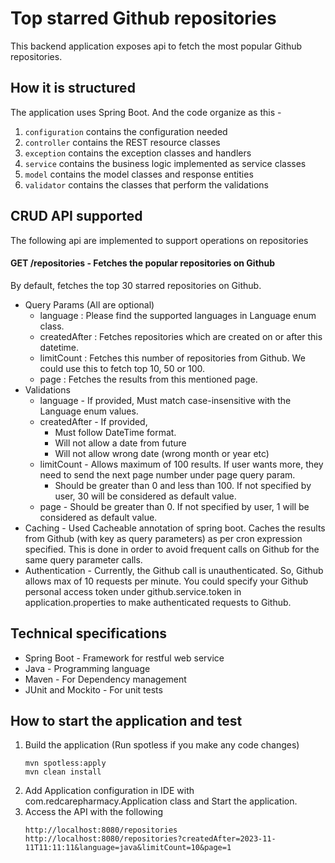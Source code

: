 # Top starred Github repositories
This backend application exposes api to fetch the most popular Github repositories.

## How it is structured
The application uses Spring Boot. And the code organize as this -

1. `configuration` contains the configuration needed
2. `controller` contains the REST resource classes
3. `exception` contains the exception classes and handlers
4. `service` contains the business logic implemented as service classes
5. `model` contains the model classes and response entities
6. `validator` contains the classes that perform the validations

## CRUD API supported
The following api are implemented to support operations on repositories
#### GET /repositories - Fetches the popular repositories on Github
By default, fetches the top 30 starred repositories on Github.
  - Query Params (All are optional)
    - language : Please find the supported languages in Language enum class.
    - createdAfter : Fetches repositories which are created on or after this datetime.
    - limitCount : Fetches this number of repositories from Github. We could use this to fetch top 10, 50 or 100.
    - page : Fetches the results from this mentioned page. 
  - Validations
    - language - If provided, Must match case-insensitive with the Language enum values.
    - createdAfter - If provided, 
      - Must follow DateTime format.
      - Will not allow a date from future
      - Will not allow wrong date (wrong month or year etc)
    - limitCount - Allows maximum of 100 results. If user wants more, they need to send the next page number under page query param.
      - Should be greater than 0 and less than 100. If not specified by user, 30 will be considered as default value.
    - page - Should be greater than 0. If not specified by user, 1 will be considered as default value.
  - Caching - Used Cacheable annotation of spring boot. Caches the results from Github (with key as query parameters) as per cron expression specified. This is done in order to avoid frequent calls on Github for the same query parameter calls. 
  - Authentication - Currently, the Github call is unauthenticated. So, Github allows max of 10 requests per minute. You could specify your Github personal access token under github.service.token in application.properties to make authenticated requests to Github.


## Technical specifications
- Spring Boot - Framework for restful web service
- Java - Programming language
- Maven - For Dependency management
- JUnit and Mockito - For unit tests

## How to start the application and test

1. Build the application (Run spotless if you make any code changes)
    ```
   mvn spotless:apply
   mvn clean install
    ```
2. Add Application configuration in IDE with com.redcarepharmacy.Application class and Start the application.
3. Access the API with the following
    ```
   http://localhost:8080/repositories
   http://localhost:8080/repositories?createdAfter=2023-11-11T11:11:11&language=java&limitCount=10&page=1
   ```